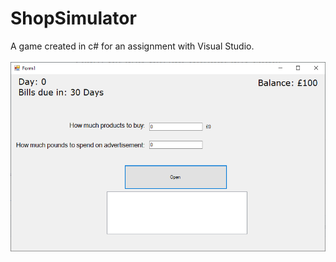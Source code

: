 # ShopSimulator
A game created in c# for an assignment with Visual Studio.
<br /> <br/>
![](Images/ShopSimulator.png)
